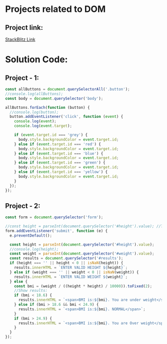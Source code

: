 # Projects related to DOM

## Project link:
[StackBlitz Link](https://stackblitz.com/edit/stackblitz-starters-ph2tdr?description=HTML/CSS/JS%20Starter&file=1-ColorSwitcher%2Findex.html,1-ColorSwitcher%2Fstyle.css,1-ColorSwitcher%2Fscript.js&terminalHeight=10&title=Static%20Starter)

# Solution Code:
## Project - 1:
```javascript
const allButtons = document.querySelectorAll('.button');
//console.log(allButtons);
const body = document.querySelector('body');

allButtons.forEach(function (button) {
  //console.log(button);
  button.addEventListener('click', function (event) {
    console.log(event);
    console.log(event.target);

    if (event.target.id === 'grey') {
      body.style.backgroundColor = event.target.id;
    } else if (event.target.id === 'red') {
      body.style.backgroundColor = event.target.id;
    } else if (event.target.id === 'blue') {
      body.style.backgroundColor = event.target.id;
    } else if (event.target.id === 'green') {
      body.style.backgroundColor = event.target.id;
    } else if (event.target.id === 'yellow') {
      body.style.backgroundColor = event.target.id;
    }
  });
});

```

## Project - 2:
```javascript
const form = document.querySelector('form');

//const height = parseInt(document.querySelector('#height').value); //This will give you empty values
form.addEventListener('submit', function (e) {
  e.preventDefault();

  const height = parseInt(document.querySelector('#height').value);
  //console.log(height);
  const weight = parseInt(document.querySelector('#weight').value);
  const results = document.querySelector('#results');
  if (height === '' || height < 0 || isNaN(height)) {
    results.innerHTML = `ENTER VALID HEIGHT ${height}`;
  } else if (weight === '' || weight < 0 || isNaN(weight)) {
    results.innerHTML = `ENTER VALID WEIGHT ${weight}`;
  } else {
    const bmi = (weight / ((height * height) / 10000)).toFixed(2);
    //Show results:
    if (bmi < 18.6) {
      results.innerHTML = `<span>BMI is:${bmi}. You are under weight</span>`;
    } else if (bmi > 18.6 && bmi < 24.9) {
      results.innerHTML = `<span>BMI is:${bmi}. NORMAL</span>`;
    }
    if (bmi > 24.9) {
      results.innerHTML = `<span>BMI is:${bmi}. You are Over weight</span>`;
    }
  }
});

```